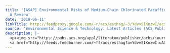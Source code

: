 ```yaml
---
title: '[ASAP] Environmental Risks of Medium-Chain Chlorinated Paraffins (MCCPs):
  A Review'
date: '2018-06-11'
linkTitle: http://feedproxy.google.com/~r/acs/esthag/~3/YdvvSIKnzwI/acs.est.7b06459
source: 'Environmental Science & Technology: Latest Articles (ACS Publications)'
description: |-
  <p><img src="https://pubs.acs.org/appl/literatum/publisher/achs/journals/content/esthag/0/esthag.ahead-of-print/acs.est.7b06459/20180611/images/medium/es-2017-06459q_0010.gif" alt="TOC Graphic"/></p><div><cite>Environmental Science & Technology</cite></div><div>DOI: 10.1021/acs.est.7b06459</div><div class="feedflare">
  <a href="http://feeds.feedburner.com/~ff/acs/esthag?a=YdvvSIKnzwI:uAGrb5Ogahc:yIl2AUoC8zA"><img src="http://feeds.feedburner.com/~ff/acs/esthag?d=yIl2AUoC8zA" border="0"></img></a>
---
```

